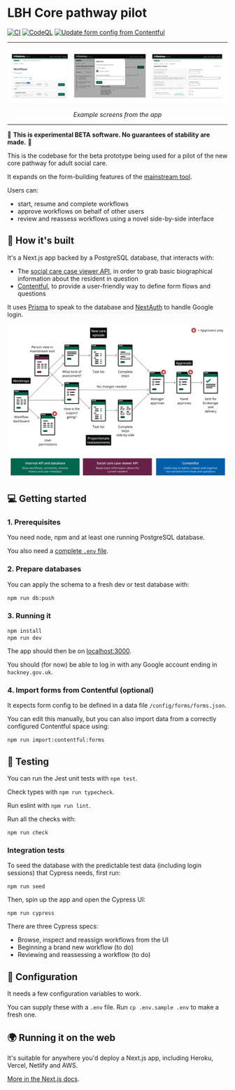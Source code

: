 # LBH Core pathway pilot

[![CI](https://github.com/LBHackney-IT/lbh-core-pathway-pilot/actions/workflows/tests.yml/badge.svg)](https://github.com/LBHackney-IT/lbh-core-pathway-pilot/actions/workflows/tests.yml)
[![CodeQL](https://github.com/LBHackney-IT/lbh-core-pathway-pilot/actions/workflows/codeql-analysis.yml/badge.svg)](https://github.com/LBHackney-IT/lbh-core-pathway-pilot/actions/workflows/codeql-analysis.yml)
[![Update form config from Contentful](https://github.com/LBHackney-IT/lbh-core-pathway-pilot/actions/workflows/update-forms.yml/badge.svg)](https://github.com/LBHackney-IT/lbh-core-pathway-pilot/actions/workflows/update-forms.yml)

---

<img src="https://github.com/LBHackney-IT/lbh-core-pathway-pilot/blob/main/public/screens.png?raw=true" alt="" />

<p align="center">
    <em>Example screens from the app</em>         
</p>

---

🚨 **This is experimental BETA software. No guarantees of stability are made.** 🚨

This is the codebase for the beta prototype being used for a pilot of the new core pathway for adult social care.

It expands on the form-building features of the [mainstream tool](https://github.com/LBHackney-IT/lbh-social-care-frontend/wiki/How-to-create-and-modify-forms).

Users can:

- start, resume and complete workflows
- approve workflows on behalf of other users
- review and reassess workflows using a novel side-by-side interface

## 🧱 How it's built

It's a Next.js app backed by a PostgreSQL database, that interacts with:

- The [social care case viewer API](https://github.com/LBHackney-IT/social-care-case-viewer-api/), in order to grab basic biographical information about the resident in question
- [Contentful](https://www.contentful.com/), to provide a user-friendly way to define form flows and questions

It uses [Prisma](https://www.prisma.io/) to speak to the database and [NextAuth](https://next-auth.js.org/) to handle Google login.

<img src="https://github.com/LBHackney-IT/lbh-core-pathway-pilot/blob/main/public/overview.png?raw=true" alt="" />

## 💻 Getting started

### 1. Prerequisites

You need node, npm and at least one running PostgreSQL database.

You also need a [complete `.env` file](#-configuration).

### 2. Prepare databases

You can apply the schema to a fresh dev or test database with:

```
npm run db:push
```

### 3. Running it

```
npm install
npm run dev
```

The app should then be on [localhost:3000](http://localhost:3000).

You should (for now) be able to log in with any Google account ending in `hackney.gov.uk`.

### 4. Import forms from Contentful (optional)

It expects form config to be defined in a data file `/config/forms/forms.json`.

You can edit this manually, but you can also import data from a correctly configured Contentful space using:

```
npm run import:contentful:forms
```

## 🧪 Testing

You can run the Jest unit tests with `npm test`.

Check types with `npm run typecheck`.

Run eslint with `npm run lint`.

Run all the checks with:

```
npm run check
```

### Integration tests

To seed the database with the predictable test data (including login sessions) that Cypress needs, first run:

```
npm run seed
```

Then, spin up the app and open the Cypress UI:

```
npm run cypress
```

There are three Cypress specs:

- Browse, inspect and reassign workflows from the UI
- Beginning a brand new workflow (to do)
- Reviewing and reassessing a workflow (to do)

## 🧬 Configuration

It needs a few configuration variables to work.

You can supply these with a `.env` file. Run `cp .env.sample .env` to make a fresh one.

## 🌍 Running it on the web

It's suitable for anywhere you'd deploy a Next.js app, including Heroku, Vercel, Netlify and AWS.

[More in the Next.js docs](https://nextjs.org/docs/deployment).
